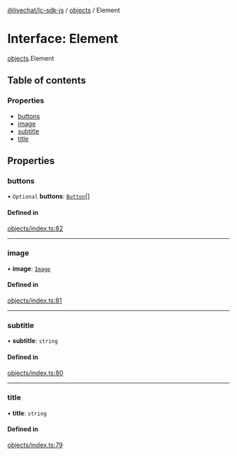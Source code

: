[@livechat/lc-sdk-js](../README.md) / [objects](../modules/objects.md) / Element

# Interface: Element

[objects](../modules/objects.md).Element

## Table of contents

### Properties

- [buttons](objects.Element.md#buttons)
- [image](objects.Element.md#image)
- [subtitle](objects.Element.md#subtitle)
- [title](objects.Element.md#title)

## Properties

### buttons

• `Optional` **buttons**: [`Button`](objects.Button.md)[]

#### Defined in

[objects/index.ts:82](https://github.com/livechat/lc-sdk-js/blob/951da85/src/objects/index.ts#L82)

___

### image

• **image**: [`Image`](objects.Image.md)

#### Defined in

[objects/index.ts:81](https://github.com/livechat/lc-sdk-js/blob/951da85/src/objects/index.ts#L81)

___

### subtitle

• **subtitle**: `string`

#### Defined in

[objects/index.ts:80](https://github.com/livechat/lc-sdk-js/blob/951da85/src/objects/index.ts#L80)

___

### title

• **title**: `string`

#### Defined in

[objects/index.ts:79](https://github.com/livechat/lc-sdk-js/blob/951da85/src/objects/index.ts#L79)
